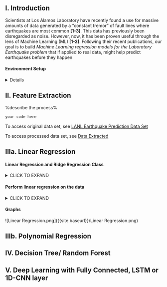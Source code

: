 ## I. Introduction
Scientists at Los Alamos Laboratory have recently found a use for massive amounts of data generated by a “constant tremor” of fault lines where earthquakes are most common **[1-3]**. This data has previously been disregarded as noise. However, now, it has been proven useful through the lens of Machine Learning (ML) **[1-2]**. Following their recent publications, our goal is to build _Machine Learning regression models for the Laboratory Earthquake problem_ that if applied to real data, might help predict earthquakes before they happen

#### Environment Setup
<details>
<p> 
     
```markdown
import os
from scipy import ndimage, misc
from matplotlib import pyplot as plt
import numpy as np
from sklearn.datasets import load_boston, load_diabetes, load_digits, load_breast_cancer
from keras.datasets import mnist
import pandas as pd
from sklearn.linear_model import LinearRegression
```

</p>
</details>

## II. Feature Extraction
%describe the process%

```markdown
your code here
```
To access original data set, see [LANL Earthquake Prediction Data Set](https://www.kaggle.com/c/LANL-Earthquake-Prediction/data)

To access processed data set, see [Data Extracted](extract_train_full.csv)

## IIIa. Linear Regression
#### Linear Regression and Ridge Regression Class
<details><summary>CLICK TO EXPAND</summary>
<p>

```python
class LinearReg(object):
    @staticmethod 
    def fit(xtrain, ytrain):
        x_tp = np.transpose(xtrain)
        weight = np.linalg.inv(x_tp @ xtrain) @ x_tp @ ytrain
        return weight
        raise NotImplementedError

    @staticmethod
    def predict(xtest, weight):
        prediction = xtest @ weight
        return prediction
        raise NotImplementedError
        
class RidgeReg(LinearReg):

    @staticmethod
    def fit(xtrain, ytrain, c_lambda):
        xtrain = np.append(np.ones((xtrain.shape[0], 1)), xtrain, axis = 1)
        tau = c_lambda * np.eye(xtrain.shape[1])
        tau[0][0] = 0
        weight = np.linalg.inv(xtrain.T @ xtrain + tau) @ xtrain.T @ ytrain
        return weight
        raise NotImplementedError
        
    def predict(xtest, weight):
        x_phi = np.append(np.ones((xtest.shape[0],1)), xtest, axis = 1)
        prediction = x_phi @ weight
        return prediction
        raise NotImplementedError
```
</p>
</details>

#### Perform linear regression on the data
<details><summary>CLICK TO EXPAND</summary>
<p>

```python
train = pd.read_csv("extract_train_full.csv", delimiter = ',')
dataset = train.as_matrix()
features = dataset[0:dataset.shape[0], 1:6]
target = dataset[0:dataset.shape[0], 6]
weight = LinearReg.fit(features, target)
predict = LinearReg.predict(features, weight)

fig, axes = plt.subplots(nrows=2, ncols=3)
fig.tight_layout()
fig.subplots_adjust(left=0.1, bottom=-1.2, right=0.9, top=0.9, wspace=0.4, hspace=0.2)

plt.subplot(321)
plt.ylabel("Target Values")
plt.xlabel("Feature #1")
feature_one = dataset[0:dataset.shape[0], 1].reshape(dataset.shape[0], 1)
x = np.array([np.amin(feature_one),np.amax(feature_one)])
y = np.array([predict[np.argmin(feature_one)], predict[np.argmax(feature_one)]])
plt.plot(x, y, color = 'r', linewidth = 2.0)
plt.scatter(feature_one, target)

plt.subplot(322)
plt.ylabel("Target Values")
plt.xlabel("Feature #2")
feature_two = dataset[0:dataset.shape[0], 2].reshape(dataset.shape[0], 1)
x = np.array([np.amin(feature_two),np.amax(feature_two)])
y = np.array([predict[np.argmin(feature_two)], predict[np.argmax(feature_two)]])
plt.plot(x, y, color = 'r', linewidth = 2.0)
plt.scatter(feature_two, target)

plt.subplot(323)
plt.ylabel("Target Values")
plt.xlabel("Feature #3")
feature_three = dataset[0:dataset.shape[0], 3].reshape(dataset.shape[0], 1)
x = np.array([np.amin(feature_three),np.amax(feature_three)])
y = np.array([predict[np.argmin(feature_three)], predict[np.argmax(feature_three)]])
plt.plot(x, y, color = 'r', linewidth = 2.0)
plt.scatter(feature_three, target)

plt.subplot(324)
plt.ylabel("Target Values")
plt.xlabel("Feature #4")
feature_four = dataset[0:dataset.shape[0], 4].reshape(dataset.shape[0], 1)
x = np.array([np.amin(feature_four),np.amax(feature_four)])
y = np.array([predict[np.argmin(feature_four)], predict[np.argmax(feature_four)]])
plt.plot(x, y, color = 'r', linewidth = 2.0)
plt.scatter(feature_four, target)

plt.subplot(325)
plt.ylabel("Target Values")
plt.xlabel("Feature #5")
feature_five = dataset[0:dataset.shape[0], 1].reshape(dataset.shape[0], 1)
x = np.array([np.amin(feature_five),np.amax(feature_five)])
y = np.array([predict[np.argmin(feature_five)], predict[np.argmax(feature_five)]])
plt.plot(x, y, color = 'r', linewidth = 2.0)
plt.scatter(feature_five, target)
```
</p>
</details>

#### Graphs
![Linear Regression.png]({{site.baseurl}}/Linear Regression.png)

## IIIb. Polynomial Regression

## IV. Decision Tree/ Random Forest

## V. Deep Learning with Fully Connected, LSTM or 1D-CNN layer
